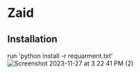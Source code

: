 # Zaid
## Installation
run 'python install -r requarment.txt'
![Screenshot 2023-11-27 at 3 22 41 PM (2)](https://github.com/Abusheikha17/Zaid/assets/152203294/3cbb84de-3cee-4481-a517-9660334e7c10)
